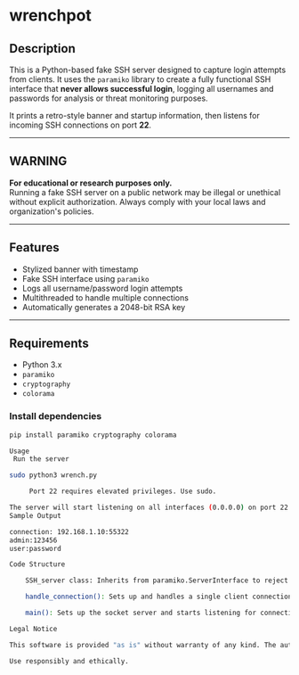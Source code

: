 # wrenchpot


## Description

This is a Python-based fake SSH server designed to capture login attempts from clients. It uses the `paramiko` library to create a fully functional SSH interface that **never allows successful login**, logging all usernames and passwords for analysis or threat monitoring purposes.

It prints a retro-style banner and startup information, then listens for incoming SSH connections on port **22**.

---

##  WARNING

**For educational or research purposes only.**  
Running a fake SSH server on a public network may be illegal or unethical without explicit authorization. Always comply with your local laws and organization's policies.

---

## Features

-  Stylized banner with timestamp
-  Fake SSH interface using `paramiko`
-  Logs all username/password login attempts
-  Multithreaded to handle multiple connections
-  Automatically generates a 2048-bit RSA key

---

## Requirements

- Python 3.x
- `paramiko`
- `cryptography`
- `colorama`

### Install dependencies

```bash
pip install paramiko cryptography colorama

Usage
 Run the server

sudo python3 wrench.py

     Port 22 requires elevated privileges. Use sudo.

The server will start listening on all interfaces (0.0.0.0) on port 22. Each incoming SSH connection will be handled in a separate thread, and all credentials attempted will be printed to the console.
Sample Output

connection: 192.168.1.10:55322
admin:123456
user:password

Code Structure

    SSH_server class: Inherits from paramiko.ServerInterface to reject all authentication attempts.

    handle_connection(): Sets up and handles a single client connection.

    main(): Sets up the socket server and starts listening for connections.

Legal Notice

This software is provided "as is" without warranty of any kind. The authors are not responsible for any damage or legal issues arising from misuse.

Use responsibly and ethically.
